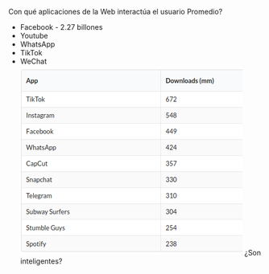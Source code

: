 Con qué aplicaciones de la Web interactúa el usuario Promedio?
- Facebook - 2.27 billones
- Youtube 
- WhatsApp
- TikTok
- WeChat
![los sitios más populares](./Images/Pasted%20image%2020230516121829.png)
¿Son inteligentes?


